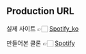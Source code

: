 ## Production URL
실제 사이트 👉🏻 [Spotify_ko](https://www.spotify.com/kr-ko/)<div>
만들어본 클론 👉🏻 [Spotify](https://heeye-log.github.io/spotify-website/)</div>
